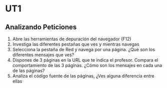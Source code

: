 # UT1
## Analizando Peticiones 
1. Abre las herramientas de depuración del navegador (F12)
2. Investiga las diferentes pestañas que ves y mientras navegas
3. Selecciona la pestaña de Red y navega por una página. ¿Qué son los diferentes mensajes que ves?
4. Dispones de 3 páginas en la URL que te indica el profesor. Compara el comportamiento de las 3 páginas. ¿Cómo son los mensajes en cada una de las páginas?
5. Analiza el código fuente de las páginas, ¿Ves alguna diferencia entre ellas
